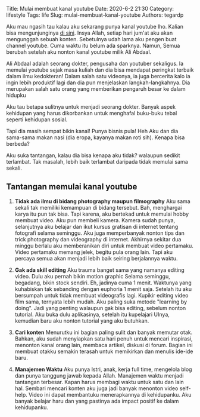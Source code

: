 Title: Mulai membuat kanal youtube
Date: 2020-6-2 21:30
Category: lifestyle
Tags: life
Slug: mulai-membuat-kanal-youtube
Authors: tegardp

Aku mau ngasih tau kalau aku sekarang punya kanal youtube lho. Kalian bisa mengunjunginya [di sini](https://www.youtube.com/channel/UC0FXT5ASZ9bH5NtyatO1DpA). Insya Allah, setiap hari jum'at aku akan mengunggah sebuah konten. Sebetulnya udah lama aku pengen buat channel youtube. Cuma waktu itu belum ada sparknya. Namun, Semua berubah setelah aku nonton kanal youtube milik Ali Abdaal.

Ali Abdaal adalah seorang dokter, pengusaha dan youtuber sekaligus. Ia memulai youtube sejak masa kuliah dan dia bisa mendapat peringkat terbaik dalam ilmu kedokteran! Dalam salah satu videonya, ia juga bercerita kalo ia ingin lebih produktif lagi dan dia pun menjelaskan langkah-langkahnya. Dia merupakan salah satu orang yang memberikan pengaruh besar ke dalam hidupku

Aku tau betapa sulitnya untuk menjadi seorang dokter. Banyak aspek kehidupan yang harus dikorbankan untuk menghafal buku-buku tebal seperti kehidupan sosial.

Tapi dia masih sempat bikin kanal! Punya bisnis pula! Heh Aku dan dia sama-sama makan nasi (dia eropa, kayanya makan roti sih). Kenapa bisa berbeda?

Aku suka tantangan, kalau dia bisa kenapa aku tidak? walaupun sedikit terlambat. Tak masalah, lebih baik terlambat daripada tidak memulai sama sekali.

## Tantangan memulai kanal youtube
1. **Tidak ada ilmu di bidang photography maupun filmography**
Aku sama sekali tak memiliki kemampuan di bidang tersebut. Bah, menghargai karya itu pun tak bisa. Tapi karena, aku bertekad untuk memulai hobby membuat video. Aku pun membeli kamera.
Kamera sudah punya, selanjutnya aku belajar dan ikut kursus gratisan di internet tentang fotografi selama seminggu. Aku juga memperbanyak nonton tips dan trick photography dan videography di internet.
Akhirnya sekitar dua minggu berlalu aku memberanikan diri untuk membuat video pertamaku. Video pertamaku memang jelek, begitu pula orang lain. Tapi aku percaya semua akan menjadi lebih baik seiring berjalannya waktu.

2. **Gak ada skill editing**
Aku trauma banget sama yang namanya editing video. Dulu aku pernah bikin motion graphic Selama seminggu, begadang, bikin stock sendiri. Eh, jadinya cuma 1 menit. Waktunya yang kuhabiskan tak sebanding dengan euphoria 1 menit saja. Setelah itu aku bersumpah untuk tidak membuat videografis lagi.
Kupikir editing video film sama, ternyata lebih mudah. Aku paling suka metode "learning by doing". Jadi yang penting walaupun gak bisa editing, sebelum nonton tutorial. Aku buka dulu aplikasinya, setelah itu kupelajari UInya, kemudian baru aku nonton tutorial yang aku butuhkan.

3. **Cari konten**
Menurutku ini bagian paling sulit dan banyak memutar otak. Bahkan, aku sudah menyiapkan satu hari penuh untuk mencari inspirasi, menonton kanal orang lain, membaca artikel, diskusi di forum. Bagian ini membuat otakku semakin terasah untuk memikirkan dan menulis ide-ide baru.

4. **Manajemen Waktu**
Aku punya Istri, anak, kerja full time, mengelola blog dan punya tanggung jawab kepada Allah. Manajemen waktu menjadi tantangan terbesar. Kapan harus membagi waktu untuk satu dan lain hal.
Sembari mencari konten aku juga jadi banyak menonton video self-help. Video ini dapat membantuku menerapkannya di kehidupanku.
Aku banyak belajar haru dan yang pastinya ada impact positif ke dalam kehidupanku.
